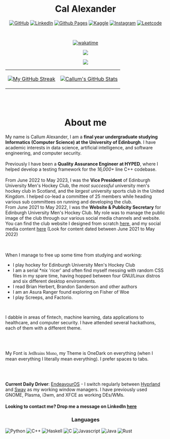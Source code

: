 <div align="center">
<h1> Cal Alexander </h1>




[![GitHub](https://img.shields.io/badge/github-%23121011.svg?style=for-the-badge&logo=github&logoColor=white)](https://github.com/CallumAlexander) [![LinkedIn](https://img.shields.io/badge/linkedin-%230077B5.svg?style=for-the-badge&logo=linkedin&logoColor=white)](https://www.linkedin.com/in/callum-a-95640013b/) [![Github Pages](https://img.shields.io/badge/github%20pages-121013?style=for-the-badge&logo=github&logoColor=white)](https://callumalexander.github.io/) [![Kaggle](https://img.shields.io/badge/Kaggle-035a7d?style=for-the-badge&logo=kaggle&logoColor=white)](https://www.kaggle.com/callumalexander) [![Instagram](https://img.shields.io/badge/Instagram-%23E4405F.svg?style=for-the-badge&logo=Instagram&logoColor=white)](https://www.instagram.com/cal.zander/) [![Leetcode](https://img.shields.io/badge/-LeetCode-FFA116?style=for-the-badge&logo=LeetCode&logoColor=black)](https://leetcode.com/TheCatThatBarks/)

</div>
<br>


<div align="center">

[![wakatime](https://wakatime.com/badge/user/eb310a2d-fc37-4859-8755-b6b88930af57.svg)](https://wakatime.com/@eb310a2d-fc37-4859-8755-b6b88930af57)

![](https://komarev.com/ghpvc/?username=CallumAlexander&color=green&style=for-the-badge)

<img src="https://media1.giphy.com/media/HfJdu4HABDU3e/giphy.gif?cid=ecf05e47bmw6fdkx199xlag2lql8hj7dbbcd2a1wuc0xn5nb&ep=v1_gifs_search&rid=giphy.gif&ct=g">

<table>
<tr>
<td>

[![My GitHub Streak](https://github-readme-streak-stats.herokuapp.com/?user=CallumAlexander&theme=gruvbox&hide_border=true)](https://github-readme-streak-stats.herokuapp.com/)

</td>
<td>

[![Callum's GitHub Stats](https://github-readme-stats.vercel.app/api?username=CallumAlexander&show_icons=true&theme=gruvbox&hide_border=true)](https://github.com/CallumAlexander/github-readme-stats)

</td>
</tr>
</table>

<br><br>
</div>

<div align="center">
<h1> About me </h1>
</div>

My name is Callum Alexander, I am a **final year undergraduate studying Informatics (Computer Science)
at the University of Edinburgh**. I have academic interests in data science, artificial intelligence, and
software engineering, and computer security.
<br><br>
Previously I have been a **Quality Assurance Engineer at HYPED**, where I helped develop a testing
framework for the *16,000+* line C++ codebase.
<br><br>
From June 2022 to May 2023, I was the **Vice President** of Edinburgh University Men's Hockey Club, the *most successful* university men's hockey club in Scotland, and the *largest* university sports club in the United Kingdom.
I helped co-lead a committee of 25 members while heading various sub committees on running and developing the club.
<br>
From June 2021 to May 2022, I was the **Website & Publicity Secretary** for Edinburgh University Men's
Hockey Club.
My role was to manage the public image of the club through our various social media channels and website. You can find the club website I designed from scratch [here](https://euhc.co.uk), and my social media content [here](https://www.instagram.com/eumhc/) (Look for content dated between June 2021 to May 2022)

<br><br>
When I manage to free up some time from studying and working:
- I play hockey for Edinburgh University Men's Hockey Club
- I am a serial *nix 'ricer' and often find myself messing with random CSS files in my spare time, having hopped between four GNU/Linux distros and six different desktop environments.
- I read Brian Herbert, Brandon Sanderson and other authors 
- I am an Asura Ranger found exploring on Fisher of Woe
- I play Screeps, and Factorio. 
  
<br>

I dabble in areas of fintech, machine learning, data applications to healthcare, and computer security. I have attended several hackathons, each
of them with a different theme.

<br><br>

My Font is <span style="font-family: JetBrains Mono">JetBrains Mono</span>, my Theme is OneDark on everything (when I mean everything I literally mean everything). I prefer spaces to tabs.

<br><br>

**Current Daily Driver**: [EndeavourOS](https://endeavouros.com/) - I switch regularly between [Hyprland](https://hyprland.org/) and [Sway](https://swaywm.org/) as my working window managers. I have previously used GNOME, Plasma, i3wm, and XFCE as working DEs/WMs.

#### Looking to contact me? Drop me a message on LinkedIn [here](https://www.linkedin.com/in/callum-a-95640013b/)
<div align="center"> <h3>Languages</h3></div>

![Python](https://img.shields.io/badge/Python-FFD43B?style=for-the-badge&logo=python&logoColor=blue) ![C++](https://img.shields.io/badge/C%2B%2B-00599C?style=for-the-badge&logo=c%2B%2B&logoColor=white) ![Haskell](https://img.shields.io/badge/Haskell-5D4F85?style=for-the-badge&logo=haskell&logoColor=white) ![C](https://img.shields.io/badge/C-00599C?style=for-the-badge&logo=c&logoColor=white)  ![Javascript](https://img.shields.io/badge/JavaScript-323330?style=for-the-badge&logo=javascript&logoColor=F7DF1E)  ![Java](https://img.shields.io/badge/Java-ED8B00?style=for-the-badge&logo=openjdk&logoColor=white) ![Rust](https://img.shields.io/badge/Rust-000000?style=for-the-badge&logo=rust&logoColor=white)

